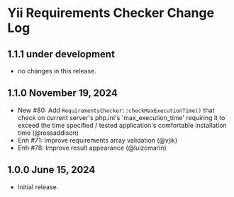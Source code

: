 # Yii Requirements Checker Change Log

## 1.1.1 under development

- no changes in this release.

## 1.1.0 November 19, 2024

- New #80: Add `RequirementsChecker::checkMaxExecutionTime()` that check on current server's php.ini's
  'max_execution_time' requiring it to exceed the time specified / tested application's comfortable installation
  time (@rossaddison)
- Enh #71: Improve requirements array validation (@vjik)
- Enh #78: Improve result appearance (@luizcmarin)
  
## 1.0.0 June 15, 2024

- Initial release.
